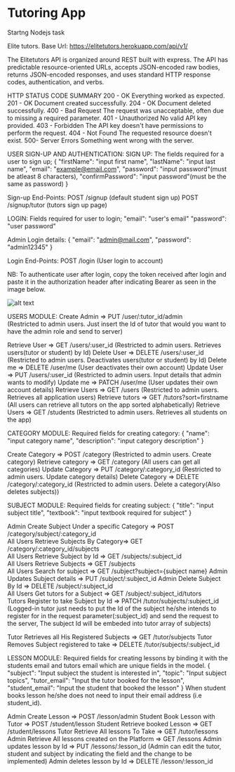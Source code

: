 # Tutoring App
 Startng Nodejs task

 Elite tutors.
 Base Url:  https://elitetutors.herokuapp.com/api/v1/

The Elitetutors API is organized around REST built with express. The API has predictable resource-oriented URLs, accepts JSON-encoded raw bodies, returns JSON-encoded responses, and uses standard HTTP response codes, authentication, and verbs.

HTTP STATUS CODE SUMMARY
200 - OK	Everything worked as expected.
201 - OK    Document created successfully.
204 - OK    Document deleted successfully.
400 - Bad Request	The request was unacceptable, often due to missing a required parameter.
401 - Unauthorized	No valid API key provided.
403 - Forbidden	The API key doesn't have permissions to perform the request.
404 - Not Found	The requested resource doesn't exist.
500- Server Errors	Something went wrong with the server.

USER SIGN-UP AND AUTHENTICATION:
SIGN UP: 
The fields required for a user to sign up;
    {
    "firstName": "input first name",
    "lastName": "input last name",
    "email": "example@email.com",
    "password": "input password"(must be atleast 8 characters),
    "confirmPassword": "input password"(must be the same as password)
    }

Sign-up End-Points: 
    POST /signup            (default student sign up)
    POST /signup/tutor      (tutors sign up page)

LOGIN:
Fields required for user to login;
    "email": "user's email"
    "password": "user password"

Admin Login details:
    {
    "email": "admin@mail.com",
    "password": "admin12345"
    }

Login End-Points:
    POST /login            (User login to account)

NB: To authenticate user after login, copy the token received after login and paste it in the authorization header after indicating Bearer as seen in the image below. 

![alt text](https://res.cloudinary.com/ihunaya/image/upload/v1588939883/Startng/Node%20js/Screenshot_15_uame8y.png)

USERS MODULE:
Create Admin  =>     PUT /user/:tutor_id/admin     
(Restricted to admin users. Just insert the Id of tutor that would you want to have the admin role and send to server) 

Retrieve User =>     GET /users/:user_id           (Restricted to admin users. Retrieves users(tutor or student) by Id)
Delete User =>     DELETE /users/:user_id          (Restricted to admin users. Deactivates users(tutor or student) by Id)
Delete me =>       DELETE /user/me                 (User deactivates their own account)
Update User =>       PUT /users/:user_id           (Restricted to admin users. Input details that admin wants to modify)
Update me =>         PATCH /user/me                (User updates their own account details)
Retrieve Users =>    GET /users                    (Restricted to admin users. Retrieves all application users)
Retrieve tutors =>   GET /tutors?sort=firstname    (All users can retrieve all tutors on the app sorted alphabetically)
Retrieve Users =>    GET /students                 (Restricted to admin users. Retrieves all students on the app)

CATEGORY MODULE:
Required fields for creating category:
           {
            "name": "input category name",
            "description": "input category description" 
            }
            
Create Category =>      POST /category              (Restricted to admin users. Create category)
Retrieve category =>    GET  /category              (All users can get all categories)
Update Category =>      PUT /category/:category_id  (Restricted to admin users. Update category details)
Delete Category =>   DELETE /category/:category_id  (Restricted to admin users. Delete a category(Also deletes subjects))

SUBJECT MODULE: 
Required fields for creating subject:
            {
                "title": "input subject title",
                "textbook": "input textbook required for subject"
            }

Admin Create Subject Under a specific Category =>   POST /category/subject/:category_id      
All Users Retrieve Subjects By Category=>           GET /category/:category_id/subjects  
All Users Retrieve Subject by Id =>                 GET /subjects/:subject_id    
All Users Retrieve Subjects =>                      GET /subjects        
All Users Search for subject =>                     GET /subject?subject={subject name}
Admin Updates Subject details =>                    PUT /subject/:subject_id
Admin Delete Subject By Id =>                       DELETE /subject/:subject_id              
All Users Get tutors for a Subject =>               GET /subject/:subject_id/tutors    
Tutors Register to take Subject by Id =>            PATCH /tutor/subjects/:subject_id 
(Logged-in tutor just needs to put the Id of the subject he/she intends to register for in the request parameter(:subject_id) and send the request to the server, The subject Id will be embeded into tutor array of subjects)

Tutor Retrieves all His Registered Subjects =>      GET /tutor/subjects
Tutor Removes Subject registered to take =>         DELETE /tutor/subjects/:subject_id

LESSON MODULE: 
Required fields for creating lessons by binding it with the students email and tutors email which are unique fields in the model.
            {
                "subject": "Input subject the student is interested in",
                "topic": "Input subject topics",
                "tutor_email": "Input the tutor booked for the lesson",
                "student_email": "Input the student that booked the lesson"
            }
When student books lesson he/she does not need to input their email address (i.e student_id).

Admin Create Lesson =>                                     POST /lesson/admin
Student Book Lesson with Tutor =>                          POST /student/lesson
Student Retrieve booked Lesson =>                          GET /student/lessons
Tutor Retrieve All lessons To Take =>                      GET /tutor/lessons
Admin Retrieve All lessons created on the Platform =>      GET /lessons
Admin updates lesson by Id =>                              PUT /lessons/:lesson_id 
(Admin can edit the tutor, student and subject by indicating the field and the change to be implemented)
Admin deletes lesson by Id =>                              DELETE /lesson/:lesson_id
